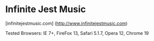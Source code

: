 # Infinite Jest Music 

[infinitejestmusic.com] (http://www.infinitejestmusic.com)

Tested Browsers: IE 7+, FireFox 13, Safari 5.1.7, Opera 12, Chrome 19
